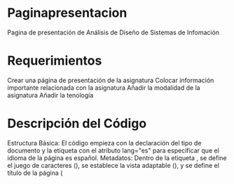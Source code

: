 # Paginapresentacion
Pagina de presentación de Análisis de Diseño de Sistemas de Infomación 
# Requerimientos
Crear una página de presentación de la asignatura 
Colocar información importante relacionada con la asignatura 
Añadir la modalidad de la asignatura
Añadir la tenología
# Descripción del Código
Estructura Básica: El código empieza con la declaración del tipo de documento <!DOCTYPE html> y la etiqueta <html> con el atributo lang="es" para especificar que el idioma de la página es español.
Metadatos: Dentro de la etiqueta <head>, se define el juego de caracteres (<meta charset="UTF-8">), se establece la vista adaptable (<meta name="viewport" content="width=device-width, initial-scale=1.0">), y se define el título de la página (<title>).
Estilos en Línea: Se utiliza la etiqueta <style> para incluir algunos estilos básicos para mejorar la apariencia de la página.
Encabezado: La sección <header> contiene el título principal de la página.
Contenido Principal: La sección <main> incluye un contenedor .content con introducción, objetivos y contenidos del curso.
Pie de Página: La sección <div class="footer"> contiene el pie de página con información de derechos de autor.
prueba
